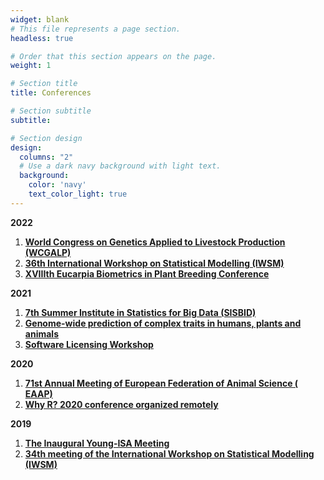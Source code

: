 ```yaml
---
widget: blank
# This file represents a page section.
headless: true

# Order that this section appears on the page.
weight: 1

# Section title
title: Conferences

# Section subtitle
subtitle:

# Section design
design:
  columns: "2"
  # Use a dark navy background with light text.
  background:
    color: 'navy'
    text_color_light: true
---
```


**2022**

1.  [**World Congress on Genetics Applied to Livestock Production (WCGALP)**](https://wcgalp.com/)
2. [**36th International Workshop on Statistical Modelling (IWSM)**](https://www.iwsm2022.com/)
1.  [**XVIIIth Eucarpia Biometrics in Plant Breeding Conference**](https://eucarpiabiom22.sciencesconf.org/)

**2021**

1. [**7th Summer Institute in Statistics for Big Data (SISBID)**](https://si.biostat.washington.edu/archives/SISBID2021)
2. [**Genome-wide prediction of complex traits in humans, plants and animals**](https://www.physalia-courses.org/courses-workshops/course49b/)
3. [**Software Licensing Workshop**](https://www.ed.ac.uk/)

**2020**

1. [**71st Annual Meeting of European Federation of Animal Science ( EAAP)**](https://ipiff.org/)
2. [**Why R? 2020 conference organized remotely**](https://whyr.pl/foundation/2020/WhyR-2020-Going-Remote/)

**2019**

1. [**The Inaugural Young-ISA Meeting**](https://github.com/aboland/Young_ISA_2019)
2. [**34th meeting of the International Workshop on Statistical Modelling (IWSM)**](http://repositorium.sdum.uminho.pt/handle/1822/69561)